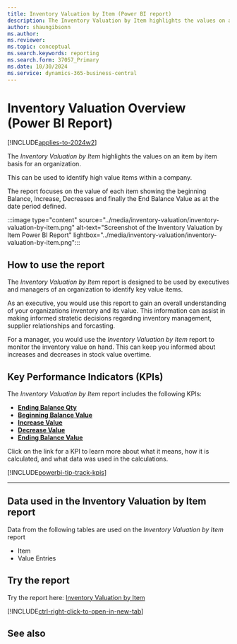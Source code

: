 ```yaml
---
title: Inventory Valuation by Item (Power BI report)
description: The Inventory Valuation by Item highlights the values on an item by item basis for an organization.
author: shaungibsonn
ms.author: 
ms.reviewer: 
ms.topic: conceptual
ms.search.keywords: reporting
ms.search.form: 37057_Primary
ms.date: 10/30/2024
ms.service: dynamics-365-business-central
---
```


# Inventory Valuation Overview (Power BI Report)
[!INCLUDE[applies-to-2024w2](includes/applies-to-2024w2.md)]


The *Inventory Valuation by Item* highlights the values on an item by item basis for an organization. 

This can be used to identify high value items within a company.

The report focuses on the value of each item showing the beginning Balance, Increase, Decreases and finally the End Balance Value as at the date period defined. 

:::image type="content" source="../media/inventory-valuation/inventory-valuation-by-item.png" alt-text="Screenshot of the Inventory Valuation by Item Power BI Report" lightbox="../media/inventory-valuation/inventory-valuation-by-item.png":::

## How to use the report

The *Inventory Valuation by Item* report is designed to be used by executives and managers of an organization to identify key value items. 

As an executive, you would use this report to gain an overall understanding of your organizations inventory and its value. This information can assist in making informed stratetic decisions regarding inventory management, supplier relationships and forcasting.

For a manager, you would use the *Inventory Valuation by Item* report to monitor the inventory value on hand. This can keep you informed about increases and decreases in stock value overtime.

## Key Performance Indicators (KPIs)

The *Inventory Valuation by Item* report includes the following KPIs:

- [**Ending Balance Qty**](###)
- [**Beginning Balance Value**](###)
- [**Increase Value**](###)
- [**Decrease Value**](###)
- [**Ending Balance Value**](###)

Click on the link for a KPI to learn more about what it means, how it is calculated, and what data was used in the calculations.

[!INCLUDE[powerbi-tip-track-kpis](includes/powerbi-tip-track-kpis.md)]

---
## Data used in the Inventory Valuation by Item report

Data from the following tables are used on the *Inventory Valuation by Item* report
- Item 
- Value Entries

## Try the report

Try the report here: [Inventory Valuation by Item](https://businesscentral.dynamics.com?page=37057)

[!INCLUDE[ctrl-right-click-to-open-in-new-tab](includes/ctrl-right-click-to-open-in-new-tab.md)]


## See also